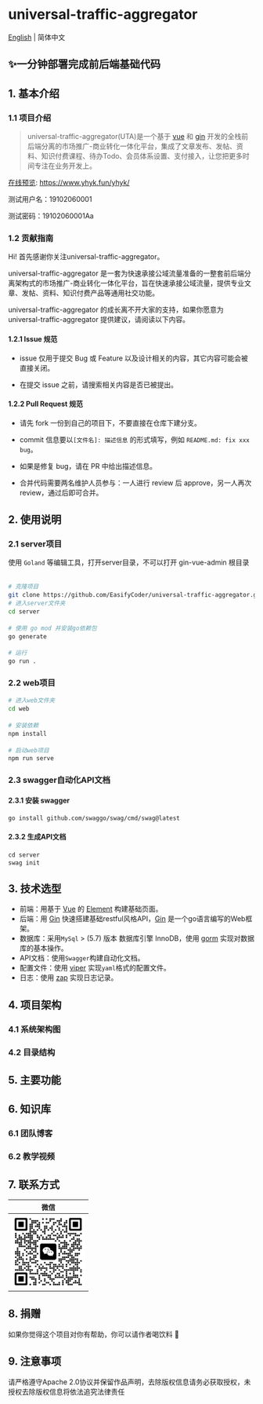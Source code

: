 # universal-traffic-aggregator


[English](./README-en.md) | 简体中文

## ✨一分钟部署完成前后端基础代码

## 1. 基本介绍

### 1.1 项目介绍

> universal-traffic-aggregator(UTA)是一个基于 [vue](https://vuejs.org) 和 [gin](https://gin-gonic.com) 开发的全栈前后端分离的市场推广-商业转化一体化平台，集成了文章发布、发帖、资料、知识付费课程、待办Todo、会员体系设置、支付接入，让您把更多时间专注在业务开发上。

[在线预览](https://www.yhyk.fun/yhyk/): https://www.yhyk.fun/yhyk/

测试用户名：19102060001

测试密码：19102060001Aa

### 1.2 贡献指南

Hi! 首先感谢你关注universal-traffic-aggregator。

universal-traffic-aggregator 是一套为快速承接公域流量准备的一整套前后端分离架构式的市场推广-商业转化一体化平台，旨在快速承接公域流量，提供专业文章、发帖、资料、知识付费产品等通用社交功能。

universal-traffic-aggregator 的成长离不开大家的支持，如果你愿意为 universal-traffic-aggregator 提供建议，请阅读以下内容。

#### 1.2.1 Issue 规范
- issue 仅用于提交 Bug 或 Feature 以及设计相关的内容，其它内容可能会被直接关闭。
									      
- 在提交 issue 之前，请搜索相关内容是否已被提出。

#### 1.2.2 Pull Request 规范
- 请先 fork 一份到自己的项目下，不要直接在仓库下建分支。

- commit 信息要以`[文件名]: 描述信息` 的形式填写，例如 `README.md: fix xxx bug`。

- 如果是修复 bug，请在 PR 中给出描述信息。

- 合并代码需要两名维护人员参与：一人进行 review 后 approve，另一人再次 review，通过后即可合并。

## 2. 使用说明

### 2.1 server项目

使用 `Goland` 等编辑工具，打开server目录，不可以打开 gin-vue-admin 根目录

```bash

# 克隆项目
git clone https://github.com/EasifyCoder/universal-traffic-aggregator.git
# 进入server文件夹
cd server

# 使用 go mod 并安装go依赖包
go generate

# 运行
go run . 

```

### 2.2 web项目

```bash
# 进入web文件夹
cd web

# 安装依赖
npm install

# 启动web项目
npm run serve
```

### 2.3 swagger自动化API文档

#### 2.3.1 安装 swagger

``` shell
go install github.com/swaggo/swag/cmd/swag@latest
```

#### 2.3.2 生成API文档

```` shell
cd server
swag init
````

## 3. 技术选型

- 前端：用基于 [Vue](https://vuejs.org) 的 [Element](https://github.com/ElemeFE/element) 构建基础页面。
- 后端：用 [Gin](https://gin-gonic.com/) 快速搭建基础restful风格API，[Gin](https://gin-gonic.com/) 是一个go语言编写的Web框架。
- 数据库：采用`MySql` > (5.7) 版本 数据库引擎 InnoDB，使用 [gorm](http://gorm.cn) 实现对数据库的基本操作。
- API文档：使用`Swagger`构建自动化文档。
- 配置文件：使用 [viper](https://github.com/spf13/viper) 实现`yaml`格式的配置文件。
- 日志：使用 [zap](https://github.com/uber-go/zap) 实现日志记录。

## 4. 项目架构

### 4.1 系统架构图

### 4.2 目录结构

## 5. 主要功能

## 6. 知识库

### 6.1 团队博客

### 6.2 教学视频

## 7. 联系方式

| 微信 |
|  :---:  | 
| <img width="150" src="./assets/宇皓AI.png"> 


## 8. 捐赠

如果你觉得这个项目对你有帮助，你可以请作者喝饮料 :tropical_drink:

## 9. 注意事项

请严格遵守Apache 2.0协议并保留作品声明，去除版权信息请务必获取授权，未授权去除版权信息将依法追究法律责任